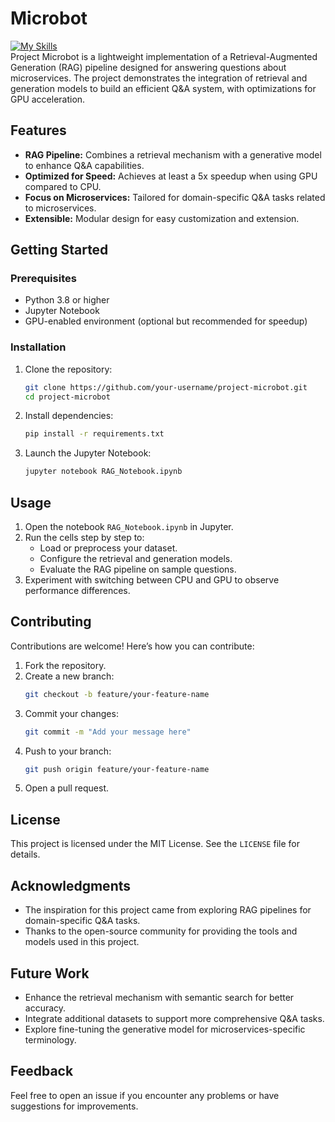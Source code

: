 #  Microbot
[![My Skills](https://skillicons.dev/icons?i=python,pytorch)](https://skillicons.dev)
<br>
Project Microbot is a lightweight implementation of a Retrieval-Augmented Generation (RAG) pipeline designed for answering questions about microservices. The project demonstrates the integration of retrieval and generation models to build an efficient Q&A system, with optimizations for GPU acceleration.

## Features

- **RAG Pipeline:** Combines a retrieval mechanism with a generative model to enhance Q&A capabilities.
- **Optimized for Speed:** Achieves at least a 5x speedup when using GPU compared to CPU.
- **Focus on Microservices:** Tailored for domain-specific Q&A tasks related to microservices.
- **Extensible:** Modular design for easy customization and extension.

## Getting Started

### Prerequisites

- Python 3.8 or higher
- Jupyter Notebook
- GPU-enabled environment (optional but recommended for speedup)

### Installation

1. Clone the repository:
   ```bash
   git clone https://github.com/your-username/project-microbot.git
   cd project-microbot
   ```
2. Install dependencies:
   ```bash
   pip install -r requirements.txt
   ```
3. Launch the Jupyter Notebook:
   ```bash
   jupyter notebook RAG_Notebook.ipynb
   ```

## Usage

1. Open the notebook `RAG_Notebook.ipynb` in Jupyter.
2. Run the cells step by step to:
   - Load or preprocess your dataset.
   - Configure the retrieval and generation models.
   - Evaluate the RAG pipeline on sample questions.
3. Experiment with switching between CPU and GPU to observe performance differences.

## Contributing

Contributions are welcome! Here’s how you can contribute:

1. Fork the repository.
2. Create a new branch:
   ```bash
   git checkout -b feature/your-feature-name
   ```
3. Commit your changes:
   ```bash
   git commit -m "Add your message here"
   ```
4. Push to your branch:
   ```bash
   git push origin feature/your-feature-name
   ```
5. Open a pull request.

## License

This project is licensed under the MIT License. See the `LICENSE` file for details.

## Acknowledgments

- The inspiration for this project came from exploring RAG pipelines for domain-specific Q&A tasks.
- Thanks to the open-source community for providing the tools and models used in this project.

## Future Work

- Enhance the retrieval mechanism with semantic search for better accuracy.
- Integrate additional datasets to support more comprehensive Q&A tasks.
- Explore fine-tuning the generative model for microservices-specific terminology.

## Feedback

Feel free to open an issue if you encounter any problems or have suggestions for improvements.

